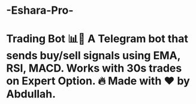 # -Eshara-Pro-
# Trading Bot 📊🤖  A Telegram bot that sends buy/sell signals using EMA, RSI, MACD.  Works with 30s trades on Expert Option. 🔥  Made with ❤️ by Abdullah.
